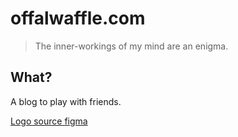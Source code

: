 # offalwaffle.com

> The inner-workings of my mind are an enigma.

## What?

A blog to play with friends.

[Logo source figma](https://www.figma.com/file/BzNIDeu61FfD5eWtEVolLI/Offal-Waffle-Logo?node-id=0%3A1)

